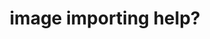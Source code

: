 ---
title: 'image importing help?'
redirect_to:
  - 'https://discuss.pencil2d.org/t/image-importing-help/971'
---